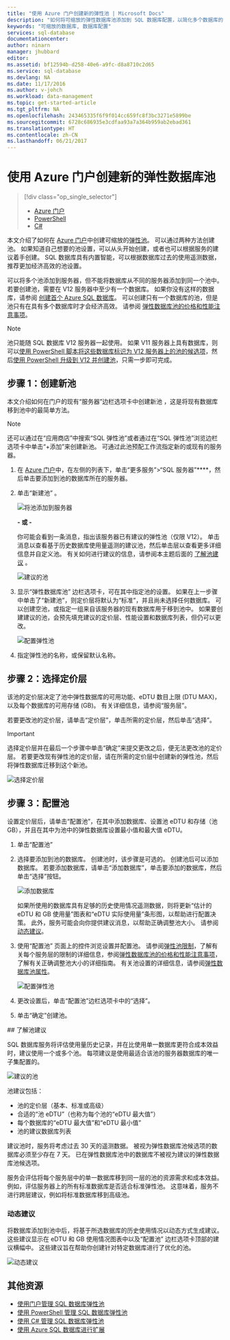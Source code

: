 ```yaml
---
title: "使用 Azure 门户创建新的弹性池 | Microsoft Docs"
description: "如何将可缩放的弹性数据库池添加到 SQL 数据库配置，以简化多个数据库的管理和资源共享。"
keywords: "可缩放的数据库, 数据库配置"
services: sql-database
documentationcenter: 
author: ninarn
manager: jhubbard
editor: 
ms.assetid: bf12594b-d258-40e6-a9fc-d8a8710c2d65
ms.service: sql-database
ms.devlang: NA
ms.date: 11/17/2016
ms.author: v-johch
ms.workload: data-management
ms.topic: get-started-article
ms.tgt_pltfrm: NA
ms.openlocfilehash: 243465335f6f9f014cc659fc8f3bc3271e5899be
ms.sourcegitcommit: 6728c686935e3cdfaa93a7a364b959ab2ebad361
ms.translationtype: HT
ms.contentlocale: zh-CN
ms.lasthandoff: 06/21/2017
---
```

# <a name="create-a-new-elastic-database-pool-with-the-azure-portal"></a>使用 Azure 门户创建新的弹性数据库池

> [!div class="op_single_selector"]
>- [Azure 门户](./sql-database-elastic-pool-create-portal.md)
>- [PowerShell](./sql-database-elastic-pool-create-powershell.md)
>- [C#](./sql-database-elastic-pool-create-csharp.md)

本文介绍了如何在 [Azure 门户](https://portal.azure.cn/)中创建可缩放的[弹性池](./sql-database-elastic-pool.md)。 可以通过两种方法创建池。 如果知道自己想要的池设置，可以从头开始创建，或者也可以根据服务的建议着手创建。 SQL 数据库具有内置智能，可以根据数据库过去的使用遥测数据，推荐更加经济高效的池设置。

可以将多个池添加到服务器，但不能将数据库从不同的服务器添加到同一个池中。 若要创建池，需要在 V12 服务器中至少有一个数据库。 如果你没有这样的数据库，请参阅 [创建首个 Azure SQL 数据库](sql-database-get-started.md)。 可以创建只有一个数据库的池，但是池只有在具有多个数据库时才会经济高效。 请参阅 [弹性数据库池的价格和性能注意事项](sql-database-elastic-pool-guidance.md)。

> [!NOTE]
> 池只能随 SQL 数据库 V12 服务器一起使用。 如果 V11 服务器上具有数据库，则可以[使用 PowerShell 脚本将这些数据库标识为 V12 服务器上的池的候选项](./sql-database-elastic-pool-database-assessment-powershell.md)，然后[使用 PowerShell 升级到 V12 并创建池](./sql-database-upgrade-server-powershell.md)，只需一步即可完成。

## <a name="step-1-create-a-new-pool"></a>步骤 1：创建新池

本文介绍如何在门户的现有“服务器”边栏选项卡中创建新池  ，这是将现有数据库移到池中的最简单方法。

> [!NOTE]
> 还可以通过在“应用商店”中搜索“SQL 弹性池”或者通过在“SQL 弹性池”浏览边栏选项卡中单击“+添加”来创建新池。 可通过此池预配工作流指定新的或现有的服务器。

1. 在 [Azure 门户](http://portal.azure.cn/)中，在左侧的列表下，单击“更多服务”>“SQL 服务器”****，然后单击要添加到池的数据库所在的服务器。
2. 单击“新建池” 。

    ![将池添加到服务器](./media/sql-database-elastic-pool-create-portal/new-pool.png)

    **- 或 -**

    你可能会看到一条消息，指出该服务器已有建议的弹性池（仅限 V12）。 单击消息以查看基于历史数据库使用量遥测的建议池，然后单击层以查看更多详细信息并自定义池。 有关如何进行建议的信息，请参阅本主题后面的 [了解池建议](#understand-pool-recommendations) 。

    ![建议的池](./media/sql-database-elastic-pool-create-portal/recommended-pool.png)

3. 显示“弹性数据库池”  边栏选项卡，可在其中指定池的设置。 如果在上一步骤中单击了“新建池”，则定价层将默认为“标准”，并且尚未选择任何数据库。 可以创建空池，或指定一组来自该服务器的现有数据库用于移到池中。 如果要创建建议的池，会预先填充建议的定价层、性能设置和数据库列表，但仍可以更改。

    ![配置弹性池](./media/sql-database-elastic-pool-create-portal/configure-elastic-pool.png)

4. 指定弹性池的名称，或保留默认名称。

## <a name="step-2-choose-a-pricing-tier"></a>步骤 2：选择定价层

该池的定价层决定了池中弹性数据库的可用功能、eDTU 数目上限 (DTU MAX)，以及每个数据库的可用存储 (GB)。 有关详细信息，请参阅“服务层”。

若要更改池的定价层，请单击“定价层”，单击所需的定价层，然后单击“选择”。

> [!IMPORTANT]
> 选择定价层并在最后一个步骤中单击“确定”来提交更改之后，便无法更改池的定价层。 若要更改现有弹性池的定价层，请在所需的定价层中创建新的弹性池，然后将弹性数据库迁移到这个新池。

![选择定价层](./media/sql-database-elastic-pool-create-portal/pricing-tier.png)

## <a name="step-3-configure-the-pool"></a>步骤 3：配置池

设置定价层后，请单击“配置池”，在其中添加数据库、设置池 eDTU 和存储（池 GB），并且在其中为池中的弹性数据库设置最小值和最大值 eDTU。

1. 单击“配置池” 
2. 选择要添加到池的数据库。 创建池时，该步骤是可选的。 创建池后可以添加数据库。
    若要添加数据库，请单击“添加数据库”，单击要添加的数据库，然后单击“选择”按钮。

    ![添加数据库](./media/sql-database-elastic-pool-create-portal/add-databases.png)

    如果所使用的数据库具有足够的历史使用情况遥测数据，则将更新“估计的 eDTU 和 GB 使用量”图表和“eDTU 实际使用量”条形图，以帮助进行配置决策。 此外，服务可能会向你提供建议消息，以帮助正确调整池大小。 请参阅 [动态建议](#dynamic-recommendations)。

3. 使用“配置池”  页面上的控件浏览设置并配置池。 请参阅[弹性池限制](./sql-database-elastic-pool.md#edtu-and-storage-limits-for-elastic-pools-and-elastic-databases)，了解有关每个服务层的限制的详细信息，参阅[弹性数据库池的价格和性能注意事项](./sql-database-elastic-pool-guidance.md)，了解有关正确调整池大小的详细指南。 有关池设置的详细信息，请参阅[弹性数据库池属性](./sql-database-elastic-pool.md#elastic-pool-and-elastic-database-properties)。

    ![配置弹性池](./media/sql-database-elastic-pool-create-portal/configure-performance.png)

4. 更改设置后，单击“配置池”边栏选项卡中的“选择”。
5. 单击“确定”创建池。

##<a name="understand-pool-recommendations"></a> 了解池建议

SQL 数据库服务将评估使用量历史记录，并在比使用单一数据库更符合成本效益时，建议使用一个或多个池。 每项建议是使用最适合该池的服务器数据库的唯一子集配置的。

![建议的池](./media/sql-database-elastic-pool-create-portal/recommended-pool.png)  

池建议包括：

- 池的定价层（基本、标准或高级）
- 合适的“池 eDTU”（也称为每个池的“eDTU 最大值”）
- 每个数据库的“eDTU 最大值”和“eDTU 最小值”
- 池的建议数据库列表

建议池时，服务将考虑过去 30 天的遥测数据。 被视为弹性数据库池候选项的数据库必须至少存在 7 天。 已在弹性数据库池中的数据库不被视为建议的弹性数据库池候选项。

服务会评估将每个服务层中的单一数据库移到同一层的池的资源需求和成本效益。 例如，评估服务器上的所有标准数据库是否适合标准弹性池。 这意味着，服务不进行跨层建议，例如将标准数据库移到高级池。

### <a name="dynamic-recommendations"></a>动态建议

将数据库添加到池中后，将基于所选数据库的历史使用情况以动态方式生成建议。 这些建议显示在 eDTU 和 GB 使用情况图表中以及“配置池”  边栏选项卡顶部的建议横幅中。 这些建议旨在帮助你创建针对特定数据库进行了优化的池。

![动态建议](./media/sql-database-elastic-pool-create-portal/dynamic-recommendation.png)

## <a name="additional-resources"></a>其他资源

- [使用门户管理 SQL 数据库弹性池](/documentation/article/sql-database-elastic-pool-manage-portal/)
- [使用 PowerShell 管理 SQL 数据库弹性池](/documentation/article/sql-database-elastic-pool-manage-powershell/)
- [使用 C# 管理 SQL 数据库弹性池](/documentation/article/sql-database-elastic-pool-manage-csharp/)
- [使用 Azure SQL 数据库进行扩展](/documentation/article/sql-database-elastic-scale-introduction/)